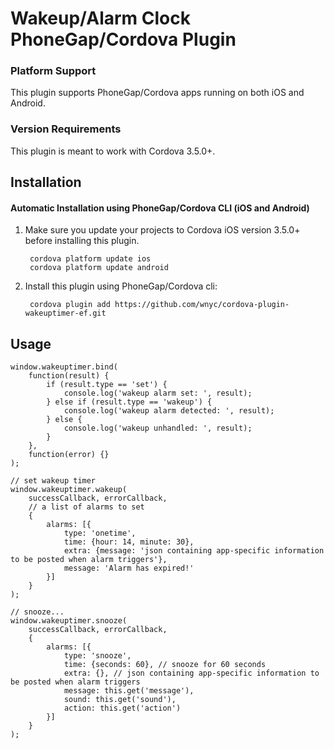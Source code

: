 # Wakeup/Alarm Clock PhoneGap/Cordova Plugin

### Platform Support

This plugin supports PhoneGap/Cordova apps running on both iOS and Android.

### Version Requirements

This plugin is meant to work with Cordova 3.5.0+.

## Installation

#### Automatic Installation using PhoneGap/Cordova CLI (iOS and Android)
1. Make sure you update your projects to Cordova iOS version 3.5.0+ before installing this plugin.

        cordova platform update ios
        cordova platform update android

2. Install this plugin using PhoneGap/Cordova cli:

        cordova plugin add https://github.com/wnyc/cordova-plugin-wakeuptimer-ef.git

## Usage

    window.wakeuptimer.bind(
        function(result) {
            if (result.type == 'set') {
                console.log('wakeup alarm set: ', result);
            } else if (result.type == 'wakeup') {
                console.log('wakeup alarm detected: ', result);
            } else {
                console.log('wakeup unhandled: ', result);
            }
        },
        function(error) {}
    );

    // set wakeup timer
    window.wakeuptimer.wakeup(
        successCallback, errorCallback,
        // a list of alarms to set
        {
            alarms: [{
                type: 'onetime',
                time: {hour: 14, minute: 30},
                extra: {message: 'json containing app-specific information to be posted when alarm triggers'},
                message: 'Alarm has expired!'
            }]
        }
    );

    // snooze...
    window.wakeuptimer.snooze(
        successCallback, errorCallback,
        {
            alarms: [{
                type: 'snooze',
                time: {seconds: 60}, // snooze for 60 seconds
                extra: {}, // json containing app-specific information to be posted when alarm triggers
                message: this.get('message'),
                sound: this.get('sound'),
                action: this.get('action')
            }]
        }
    );
